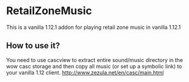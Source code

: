 # RetailZoneMusic
This is a vanilla 1.12.1 addon for playing retail zone music in vanilla 1.12.1


## How to use it?


You need to use cascview to extract entire sound/music directory in the wow casc storage and then copy all music (or set up a symbolic link) to your vanilla 1.12 client.
http://www.zezula.net/en/casc/main.html
